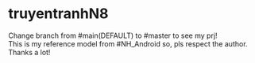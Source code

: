 # truyentranhN8
Change branch from #main(DEFAULT) to #master to see my prj! <br>
This is my reference model from #NH_Android so, pls respect the author. Thanks a lot!
